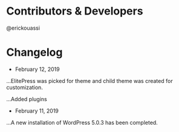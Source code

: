 # Contributors & Developers
@erickouassi

# Changelog

* February 12, 2019

...ElitePress was picked for theme and child theme was created for customization.

...Added plugins



* February 11, 2019

...A new installation of WordPress 5.0.3 has been completed.

